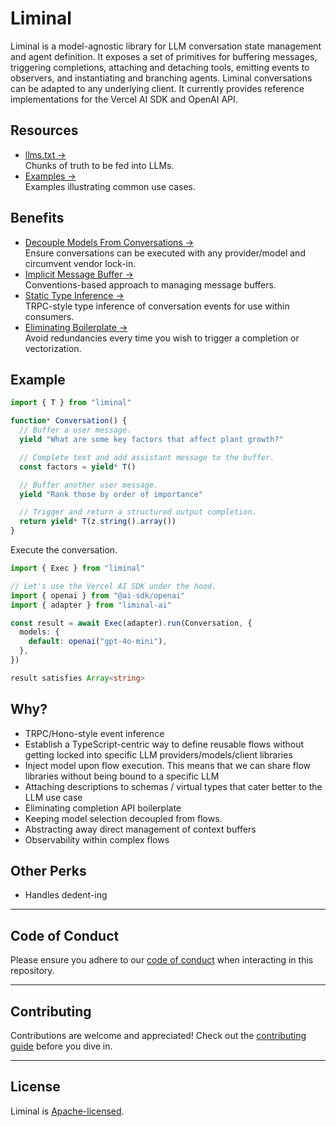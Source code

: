 # Liminal

Liminal is a model-agnostic library for LLM conversation state management and
agent definition. It exposes a set of primitives for buffering messages,
triggering completions, attaching and detaching tools, emitting events to
observers, and instantiating and branching agents. Liminal conversations can be
adapted to any underlying client. It currently provides reference
implementations for the Vercel AI SDK and OpenAI API.

## Resources

- [llms.txt &rarr;](./llms.txt)<br />Chunks of truth to be fed into LLMs.
- [Examples &rarr;](https://liminal.land/examples)<br />Examples illustrating
  common use cases.

## Benefits

- [Decouple Models From Conversations &rarr;](./docs/why/decoupling_models_from_conversations.md)<br />Ensure
  conversations can be executed with any provider/model and circumvent vendor
  lock-in.
- [Implicit Message Buffer &rarr;](./docs/why/message_buffer_management.md)<br />Conventions-based
  approach to managing message buffers.
- [Static Type Inference &rarr;](./docs/why/static_type_inference.md)<br />TRPC-style
  type inference of conversation events for use within consumers.
- [Eliminating Boilerplate &rarr;](./docs/why/eliminating_boilerplate.md)<br />Avoid
  redundancies every time you wish to trigger a completion or vectorization.

## Example

```ts
import { T } from "liminal"

function* Conversation() {
  // Buffer a user message.
  yield "What are some key factors that affect plant growth?"

  // Complete text and add assistant message to the buffer.
  const factors = yield* T()

  // Buffer another user message.
  yield "Rank those by order of importance"

  // Trigger and return a structured output completion.
  return yield* T(z.string().array())
}
```

Execute the conversation.

```ts
import { Exec } from "liminal"

// Let's use the Vercel AI SDK under the hood.
import { openai } from "@ai-sdk/openai"
import { adapter } from "liminal-ai"

const result = await Exec(adapter).run(Conversation, {
  models: {
    default: openai("gpt-4o-mini"),
  },
})

result satisfies Array<string>
```

## Why?

- TRPC/Hono-style event inference
- Establish a TypeScript-centric way to define reusable flows without getting
  locked into specific LLM providers/models/client libraries
- Inject model upon flow execution. This means that we can share flow libraries
  without being bound to a specific LLM
- Attaching descriptions to schemas / virtual types that cater better to the LLM
  use case
- Eliminating completion API boilerplate
- Keeping model selection decoupled from flows.
- Abstracting away direct management of context buffers
- Observability within complex flows

## Other Perks

- Handles dedent-ing

---

## **Code of Conduct**

Please ensure you adhere to our [code of conduct](CODE_OF_CONDUCT.md) when
interacting in this repository.

---

## **Contributing**

Contributions are welcome and appreciated! Check out the
[contributing guide](CONTRIBUTING.md) before you dive in.

---

## **License**

Liminal is [Apache-licensed](LICENSE).
